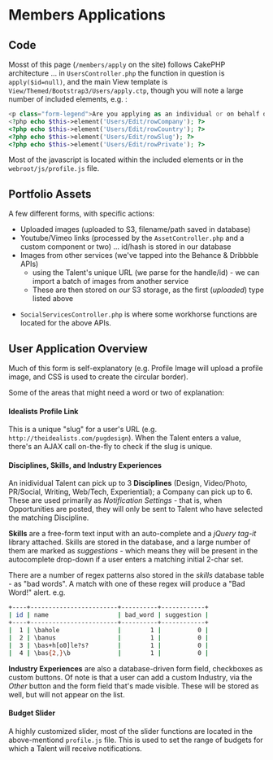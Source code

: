 # Members Applications #

## Code ##
Mosst of this page (`/members/apply` on the site) follows CakePHP architecture ... in `UsersController.php` the function in question is `apply($id=null)`, and the main View template is `View/Themed/Bootstrap3/Users/apply.ctp`, though you will note a large number of included elements, e.g. :

```php
<p class="form-legend">Are you applying as an individual or on behalf of a company?</p>
<?php echo $this->element('Users/Edit/rowCompany'); ?>
<?php echo $this->element('Users/Edit/rowCountry'); ?>
<?php echo $this->element('Users/Edit/rowSlug'); ?>
<?php echo $this->element('Users/Edit/rowPrivate'); ?>
```

Most of the javascript is located within the included elements or in the `webroot/js/profile.js` file. 

## Portfolio Assets ##
A few different forms, with specific actions:
* Uploaded images (uploaded to S3, filename/path saved in database)
* Youtube/Vimeo links (processed by the `AssetController.php` and a custom component or two) ... id/hash is stored in our database
* Images from other services (we've tapped into the Behance & Dribbble APIs)
    * using the Talent's unique URL (we parse for the handle/id) - we can import a batch of images from another service
    * These are then stored on _our_ S3 storage, as the first (_uploaded_) type listed above
+ `SocialServicesController.php` is where some workhorse functions are located for the above APIs.

## User Application Overview ##
Much of this form is self-explanatory (e.g. Profile Image will upload a profile image, and CSS is used to create the circular border). 

Some of the areas that might need a word or two of explanation:

#### Idealists Profile Link ####
This is a unique "slug" for a user's URL (e.g. `http://theidealists.com/pugdesign`). When the Talent enters a value, there's an AJAX call on-the-fly to check if the slug is unique. 

#### Disciplines, Skills, and Industry Experiences ####
An inidividual Talent can pick up to 3 **Disciplines** (Design, Video/Photo, PR/Social, Writing, Web/Tech, Experiential); a Company can pick up to 6. These are used primarily as _Notification Settings_ - that is, when Opportunities are posted, they will only be sent to Talent who have selected the matching Discipline. 

**Skills** are a free-form text input with an auto-complete and a _jQuery tag-it_ library attached. Skills are stored in the database, and a large number of them are marked as _suggestions_ - which means they will be present in the autocomplete drop-down if a user enters a matching initial 2-char set. 

There are a number of regex patterns also stored in the _skills_ database table - as "bad words". A match with one of these regex will produce a "Bad Word!" alert. e.g.

```bash
+----+------------------------+----------+------------+
| id | name                   | bad_word | suggestion |
+----+------------------------+----------+------------+
|  1 | \bahole                |        1 |          0 |
|  2 | \banus                 |        1 |          0 |
|  3 | \bas+h[o0]le?s?        |        1 |          0 |
|  4 | \bas{2,}\b             |        1 |          0 |
```

**Industry Experiences** are also a database-driven form field, checkboxes as custom buttons. Of note is that a user can add a custom Industry, via the _Other_ button and the form field that's made visible. These will be stored as well, but will not appear on the list. 

#### Budget Slider ####
A highly customized slider, most of the slider functions are located in the above-mentiond `profile.js` file. This is used to set the range of budgets for which a Talent will receive notifications.

